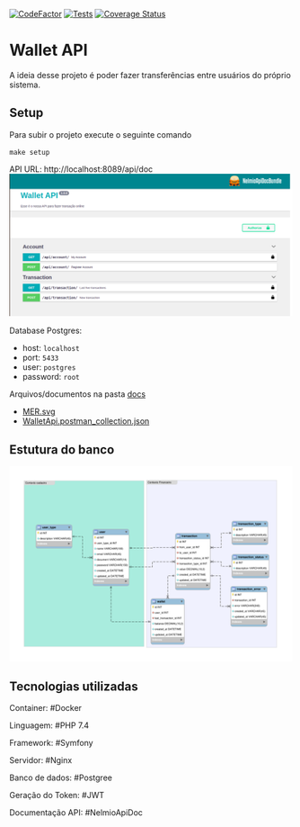[![CodeFactor](https://www.codefactor.io/repository/github/everaldofilho/wallet-api/badge)](https://www.codefactor.io/repository/github/everaldofilho/wallet-api)
[![Tests](https://github.com/everaldofilho/wallet-api/actions/workflows/tests.yml/badge.svg)](https://github.com/everaldofilho/wallet-api/actions/workflows/tests.yml)
[![Coverage Status](https://coveralls.io/repos/github/everaldofilho/wallet-api/badge.svg)](https://coveralls.io/github/everaldofilho/wallet-api)

# Wallet API

A ideia desse projeto é poder fazer transferências entre usuários do próprio sistema.

## Setup

Para subir o projeto execute o seguinte comando

````
make setup
````

API URL: http://localhost:8089/api/doc
![documentacao](./docs/documentation-api.png)


Database Postgres: 
- host: `localhost`
- port: `5433`
- user: `postgres`
- password: `root`

Arquivos/documentos na pasta [docs](./docs)
- [MER.svg](./docs/mer.svg)
- [WalletApi.postman_collection.json](./docs/WalletApi.postman_collection.json)

## Estutura do banco
![a](./docs/mer.svg)


## Tecnologias utilizadas

Container: #Docker

Linguagem: #PHP 7.4

Framework: #Symfony

Servidor: #Nginx

Banco de dados: #Postgree

Geração do Token: #JWT

Documentação API: #NelmioApiDoc